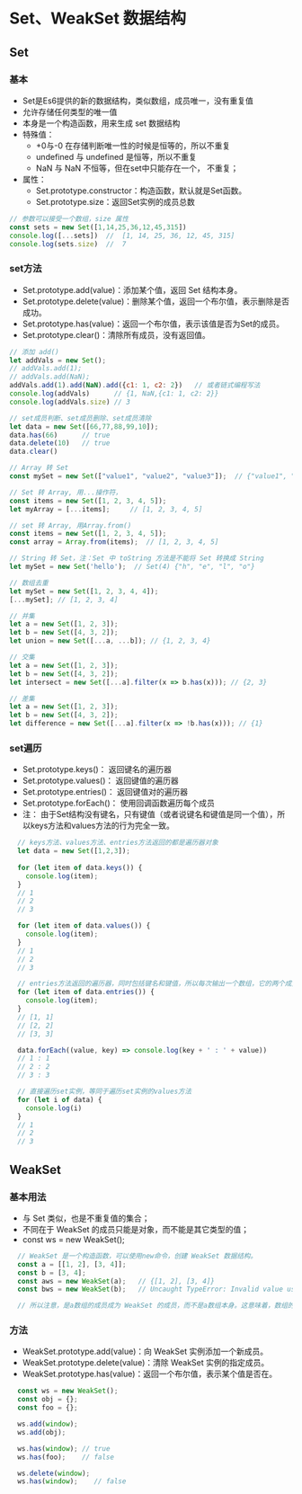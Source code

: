 # Set、WeakSet 数据结构

## Set

### 基本

- Set是Es6提供的新的数据结构，类似数组，成员唯一，没有重复值
- 允许存储任何类型的唯一值
- 本身是一个构造函数，用来生成 set 数据结构
- 特殊值：
  - +0与-0 在存储判断唯一性的时候是恒等的，所以不重复
  - undefined 与 undefined 是恒等，所以不重复
  - NaN 与 NaN 不恒等，但在set中只能存在一个， 不重复；
- 属性：
  - Set.prototype.constructor：构造函数，默认就是Set函数。
  - Set.prototype.size：返回Set实例的成员总数

```js
// 参数可以接受一个数组，size 属性
const sets = new Set([1,14,25,36,12,45,315])
console.log([...sets])  //  [1, 14, 25, 36, 12, 45, 315]
console.log(sets.size)  //  7
```

### set方法

- Set.prototype.add(value)：添加某个值，返回 Set 结构本身。
- Set.prototype.delete(value)：删除某个值，返回一个布尔值，表示删除是否成功。
- Set.prototype.has(value)：返回一个布尔值，表示该值是否为Set的成员。
- Set.prototype.clear()：清除所有成员，没有返回值。

```js
// 添加 add()
let addVals = new Set();
// addVals.add(1);
// addVals.add(NaN);
addVals.add(1).add(NaN).add({c1: 1, c2: 2})   // 或者链式编程写法
console.log(addVals)      // {1, NaN,{c1: 1, c2: 2}}
console.log(addVals.size) // 3

// set成员判断、set成员删除、set成员清除
let data = new Set([66,77,88,99,10]);
data.has(66)      // true
data.delete(10)   // true
data.clear()

// Array 转 Set
const mySet = new Set(["value1", "value2", "value3"]);  // {"value1", "value2", "value3"}

// Set 转 Array, 用...操作符，
const items = new Set([1, 2, 3, 4, 5]);
let myArray = [...items];     // [1, 2, 3, 4, 5]

// set 转 Array, 用Array.from()
const items = new Set([1, 2, 3, 4, 5]);
const array = Array.from(items);  // [1, 2, 3, 4, 5]

// String 转 Set，注：Set 中 toString 方法是不能将 Set 转换成 String
let mySet = new Set('hello');  // Set(4) {"h", "e", "l", "o"}

// 数组去重
let mySet = new Set([1, 2, 3, 4, 4]);
[...mySet]; // [1, 2, 3, 4]

// 并集
let a = new Set([1, 2, 3]);
let b = new Set([4, 3, 2]);
let union = new Set([...a, ...b]); // {1, 2, 3, 4}

// 交集
let a = new Set([1, 2, 3]);
let b = new Set([4, 3, 2]);
let intersect = new Set([...a].filter(x => b.has(x))); // {2, 3}

// 差集
let a = new Set([1, 2, 3]);
let b = new Set([4, 3, 2]);
let difference = new Set([...a].filter(x => !b.has(x))); // {1}

```

### set遍历

- Set.prototype.keys()：    返回键名的遍历器
- Set.prototype.values()：  返回键值的遍历器
- Set.prototype.entries()： 返回键值对的遍历器
- Set.prototype.forEach()： 使用回调函数遍历每个成员
- 注： 由于Set结构没有键名，只有键值（或者说键名和键值是同一个值），所以keys方法和values方法的行为完全一致。

```js
  // keys方法、values方法、entries方法返回的都是遍历器对象
  let data = new Set([1,2,3]);
  
  for (let item of data.keys()) {
    console.log(item);
  }
  // 1
  // 2
  // 3

  for (let item of data.values()) {
    console.log(item);
  }
  // 1
  // 2
  // 3

  // entries方法返回的遍历器，同时包括键名和键值，所以每次输出一个数组，它的两个成员完全相等。
  for (let item of data.entries()) {
    console.log(item);
  }
  // [1, 1]
  // [2, 2]
  // [3, 3]

  data.forEach((value, key) => console.log(key + ' : ' + value)) 
  // 1 : 1  
  // 2 : 2  
  // 3 : 3

  // 直接遍历set实例，等同于遍历set实例的values方法
  for (let i of data) {
    console.log(i)
  }
  // 1
  // 2
  // 3
```

## WeakSet

### 基本用法

- 与 Set 类似，也是不重复值的集合；
- 不同在于 WeakSet 的成员只能是对象，而不能是其它类型的值；
- const ws = new WeakSet();

```js
  // WeakSet 是一个构造函数，可以使用new命令，创建 WeakSet 数据结构。
  const a = [[1, 2], [3, 4]];
  const b = [3, 4];
  const aws = new WeakSet(a);   // {[1, 2], [3, 4]}
  const bws = new WeakSet(b);   // Uncaught TypeError: Invalid value used in weak set(…)

  // 所以注意，是a数组的成员成为 WeakSet 的成员，而不是a数组本身。这意味着，数组的成员只能是对象。
```

### 方法

- WeakSet.prototype.add(value)：向 WeakSet 实例添加一个新成员。
- WeakSet.prototype.delete(value)：清除 WeakSet 实例的指定成员。
- WeakSet.prototype.has(value)：返回一个布尔值，表示某个值是否在。

```js
  const ws = new WeakSet();
  const obj = {};
  const foo = {};

  ws.add(window);
  ws.add(obj);

  ws.has(window); // true
  ws.has(foo);    // false

  ws.delete(window);
  ws.has(window);    // false
```
